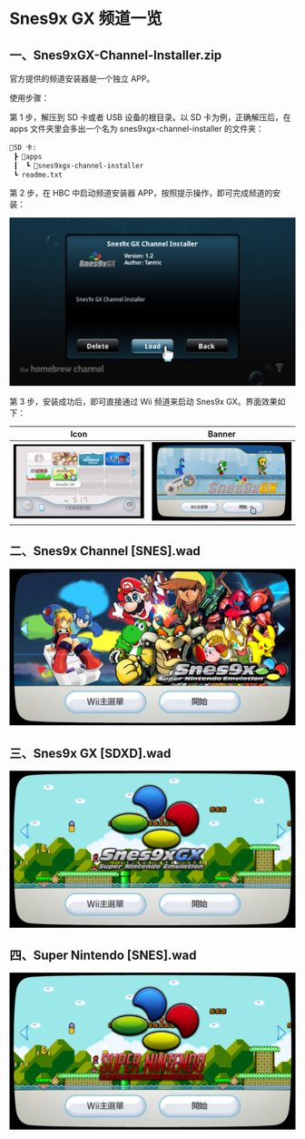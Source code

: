 # Snes9x GX 频道一览


## 一、Snes9xGX-Channel-Installer.zip

官方提供的频道安装器是一个独立 APP。

使用步骤：

第 1 步，解压到 SD 卡或者 USB 设备的根目录。以 SD 卡为例，正确解压后，在 apps 文件夹里会多出一个名为 snes9xgx-channel-installer 的文件夹：

```
💾SD 卡:
 ┣ 📂apps
 ┃  ┗ 📂snes9xgx-channel-installer
 ┗ readme.txt
```

第 2 步，在 HBC 中启动频道安装器 APP，按照提示操作，即可完成频道的安装：

![](./Snes9xGX-Channel-Installer.png)


第 3 步，安装成功后，即可直接通过 Wii 频道来启动 Snes9x GX。界面效果如下：

| Icon | Banner |
| :---: | :---: |
| ![](./Snes9xGX-Channel.icon.png) | ![](./Snes9xGX-Channel.banner.png) |


## 二、Snes9x Channel [SNES].wad

![](./Snes9x-Channel.png)


## 三、Snes9x GX [SDXD].wad

![](./Snes9x-GX-Channel.png)


## 四、Super Nintendo [SNES].wad

![](./Super-Nintendo-Channel.png)
